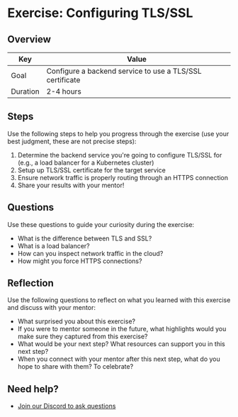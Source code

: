 # Exercise: Configuring TLS/SSL

## Overview

| Key | Value |
| --- | --- |
| Goal | Configure a backend service to use a TLS/SSL certificate |
| Duration | 2-4 hours |


## Steps

Use the following steps to help you progress through the exercise (use your best judgment, these are not precise steps):

1. Determine the backend service you're going to configure TLS/SSL for (e.g., a load balancer for a Kubernetes cluster)
2. Setup up TLS/SSL certificate for the target service
3. Ensure network traffic is properly routing through an HTTPS connection
4. Share your results with your mentor!

## Questions

Use these questions to guide your curiosity during the exercise:

- What is the difference between TLS and SSL?
- What is a load balancer?
- How can you inspect network traffic in the cloud?
- How might you force HTTPS connections?

## Reflection

Use the following questions to reflect on what you learned with this exercise and discuss with your mentor:

- What surprised you about this exercise?
- If you were to mentor someone in the future, what highlights would you make sure they captured from this exercise? 
- What would be your next step? What resources can support you in this next step?
- When you connect with your mentor after this next step, what do you hope to share with them? To celebrate? 

## Need help?

- [Join our Discord to ask questions](https://discord.gg/bDVYvG3Czd)
